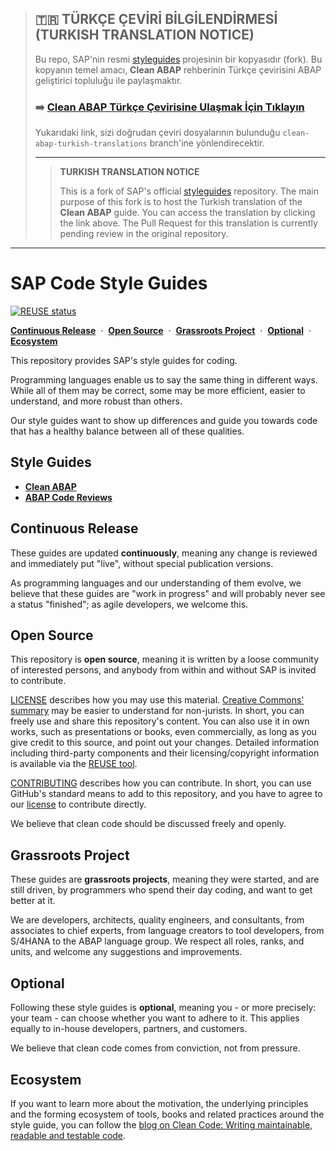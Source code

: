 > ## 🇹🇷 TÜRKÇE ÇEVİRİ BİLGİLENDİRMESİ (TURKISH TRANSLATION NOTICE)
>
> Bu repo, SAP'nin resmi [styleguides](https://github.com/SAP/styleguides) projesinin bir kopyasıdır (fork). Bu kopyanın temel amacı, **Clean ABAP** rehberinin Türkçe çevirisini ABAP geliştirici topluluğu ile paylaşmaktır.
>
> ### ➡️ [Clean ABAP Türkçe Çevirisine Ulaşmak İçin Tıklayın](https://github.com/efeumutaslan/styleguides/blob/clean-abap-turkish-translations/clean-abap/CleanABAP_tr.md)
>
> Yukarıdaki link, sizi doğrudan çeviri dosyalarının bulunduğu `clean-abap-turkish-translations` branch'ine yönlendirecektir.
>
> ---
>
> > **TURKISH TRANSLATION NOTICE**
> >
> > This is a fork of SAP's official [styleguides](https://github.com/SAP/styleguides) repository. The main purpose of this fork is to host the Turkish translation of the **Clean ABAP** guide. You can access the translation by clicking the link above. The Pull Request for this translation is currently pending review in the original repository.

---

# SAP Code Style Guides

[![REUSE status](https://api.reuse.software/badge/github.com/SAP/styleguides)](https://api.reuse.software/info/github.com/SAP/styleguides)

[**Continuous Release**](#continuous-release)
 · 
[**Open Source**](#open-source)
 · 
[**Grassroots Project**](#grassroots-project)
 · 
[**Optional**](#optional)
 · 
[**Ecosystem**](#ecosystem)

This repository provides SAP's style guides for coding.

Programming languages enable us to say the same thing in different ways.
While all of them may be correct, some may be more efficient,
easier to understand, and more robust than others.

Our style guides want to show up differences and guide you
towards code that has a healthy balance between all of these qualities.

## Style Guides

- [**Clean ABAP**](clean-abap/CleanABAP.md)
- [**ABAP Code Reviews**](abap-code-review/ABAPCodeReview.md)

## Continuous Release

These guides are updated **continuously**,
meaning any change is reviewed and immediately put "live",
without special publication versions.

As programming languages and our understanding of them evolve,
we believe that these guides are "work in progress"
and will probably never see a status "finished";
as agile developers, we welcome this.

## Open Source

This repository is **open source**,
meaning it is written by a loose community of interested persons,
and anybody from within and without SAP is invited to contribute.

[LICENSE](LICENSE) describes how you may use this material.
[Creative Commons' summary](https://creativecommons.org/licenses/by/3.0/)
may be easier to understand for non-jurists.
In short, you can freely use and share this repository's content.
You can also use it in own works, such as presentations or books,
even commercially, as long as you give credit to this source,
and point out your changes. Detailed information including third-party
components and their licensing/copyright information is available
via the
[REUSE tool](https://api.reuse.software/info/github.com/SAP/styleguides).

[CONTRIBUTING](CONTRIBUTING.md) describes how you can contribute.
In short, you can use GitHub's standard means to add to this repository,
and you have to agree to our [license](LICENSE) to contribute directly.

We believe that clean code should be discussed freely and openly.

## Grassroots Project

These guides are **grassroots projects**, meaning they were started,
and are still driven, by programmers who spend their day coding,
and want to get better at it.

We are developers, architects, quality engineers, and consultants,
from associates to chief experts,
from language creators to tool developers,
from S/4HANA to the ABAP language group.
We respect all roles, ranks, and units,
and welcome any suggestions and improvements.

## Optional

Following these style guides is **optional**,
meaning you - or more precisely: your team -
can choose whether you want to adhere to it.
This applies equally to in-house developers, partners, and customers.

We believe that clean code comes from conviction, not from pressure.

## Ecosystem

If you want to learn more about the motivation, the underlying principles and the forming ecosystem of tools, books and related practices around the style guide, you can follow the [blog on Clean Code: Writing maintainable, readable and testable code](https://blogs.sap.com/2022/12/21/clean-code-writing-maintainable-readable-and-testable-code/).
